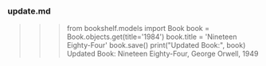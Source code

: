 ### update.md
>>> from bookshelf.models import Book
>>> book = Book.objects.get(title='1984')
>>> book.title = 'Nineteen Eighty-Four'
>>> book.save()
>>> print("Updated Book:", book)
Updated Book: Nineteen Eighty-Four, George Orwell, 1949